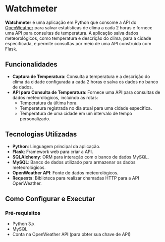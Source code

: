 # Watchmeter

**Watchmeter** é uma aplicação em Python que consome a API do [OpenWeather](https://openweathermap.org/api) para salvar estatísticas de clima a cada 2 horas e fornece uma API para consultas de temperatura. A aplicação salva dados meteorológicos, como temperatura e descrição do clima, para a cidade especificada, e permite consultas por meio de uma API construída com Flask.

## Funcionalidades

- **Captura de Temperatura**: Consulta a temperatura e a descrição do clima da cidade configurada a cada 2 horas e salva os dados no banco de dados.
- **API para Consulta de Temperatura**: Fornece uma API para consultas de dados meteorológicos, incluindo as rotas:
  - Temperatura da última hora.
  - Temperatura registrada no dia atual para uma cidade específica.
  - Temperatura de uma cidade em um intervalo de tempo personalizado.

## Tecnologias Utilizadas

- **Python**: Linguagem principal da aplicação.
- **Flask**: Framework web para criar a API.
- **SQLAlchemy**: ORM para interação com o banco de dados MySQL.
- **MySQL**: Banco de dados utilizado para armazenar os dados meteorológicos.
- **OpenWeather API**: Fonte de dados meteorológicos.
- **Requests**: Biblioteca para realizar chamadas HTTP para a API OpenWeather.

## Como Configurar e Executar

### Pré-requisitos

- Python 3.x
- MySQL
- Conta na OpenWeather API (para obter sua chave de API)
